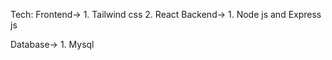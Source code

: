 Tech:
Frontend->  1. Tailwind css
            2. React
Backend->   1. Node js and Express js

Database->  1. Mysql
